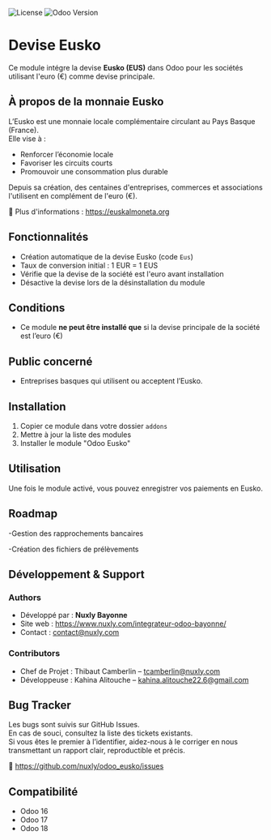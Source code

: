 ![License](https://img.shields.io/badge/license-LGPL--3.0-blue.svg)
![Odoo Version](https://img.shields.io/badge/Odoo-16%20%7C%2017%20%7C%2018-brightgreen)


Devise Eusko
=============

Ce module intégre la devise **Eusko (EUS)** dans Odoo pour les sociétés utilisant l'euro (€) comme devise principale.

À propos de la monnaie Eusko
----------------------------

L’Eusko est une monnaie locale complémentaire circulant au Pays Basque (France).  
Elle vise à :

- Renforcer l’économie locale
- Favoriser les circuits courts
- Promouvoir une consommation plus durable

Depuis sa création, des centaines d'entreprises, commerces et associations l'utilisent en complément de l'euro (€).

🔗 Plus d'informations : https://euskalmoneta.org

Fonctionnalités
----------------
- Création automatique de la devise Eusko (code `Eus`)
- Taux de conversion initial : 1 EUR = 1 EUS
- Vérifie que la devise de la société est l'euro avant installation
- Désactive la devise lors de la désinstallation du module

Conditions
----------
- Ce module **ne peut être installé que** si la devise principale de la société est l’euro (€)

Public concerné
---------------
- Entreprises basques qui utilisent ou acceptent l’Eusko.

Installation
---------------

1. Copier ce module dans votre dossier `addons`
2. Mettre à jour la liste des modules
3. Installer le module "Odoo Eusko"

Utilisation
---------------

Une fois le module activé, vous pouvez enregistrer vos paiements en Eusko.

Roadmap
---------------

-Gestion des rapprochements bancaires

-Création des fichiers de prélèvements

Développement & Support
------------------------

### Authors
-  Développé par : **Nuxly Bayonne** 
-  Site web : https://www.nuxly.com/integrateur-odoo-bayonne/ 
-  Contact : contact@nuxly.com

### Contributors 
-  Chef de Projet : Thibaut Camberlin – tcamberlin@nuxly.com
-  Développeuse : Kahina Alitouche – kahina.alitouche22.6@gmail.com

Bug Tracker
-----------

Les bugs sont suivis sur GitHub Issues.  
En cas de souci, consultez la liste des tickets existants.  
Si vous êtes le premier à l’identifier, aidez-nous à le corriger 
en nous transmettant un rapport clair, reproductible et précis.

🔗 https://github.com/nuxly/odoo_eusko/issues

Compatibilité
-------------

- Odoo 16
- Odoo 17 
- Odoo 18 
